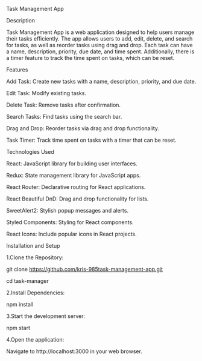 
Task Management App

Description

Task Management App is a web application designed to help users manage their tasks efficiently. The app allows users to add, edit, delete, and search for tasks, as well as reorder tasks using drag and drop. Each task can have a name, description, priority, due date, and time spent. Additionally, there is a timer feature to track the time spent on tasks, which can be reset.

Features

Add Task: Create new tasks with a name, description, priority, and due date.

Edit Task: Modify existing tasks.

Delete Task: Remove tasks after confirmation.

Search Tasks: Find tasks using the search bar.

Drag and Drop: Reorder tasks via drag and drop functionality.

Task Timer: Track time spent on tasks with a timer that can be reset.

Technologies Used

React: JavaScript library for building user interfaces.

Redux: State management library for JavaScript apps.

React Router: Declarative routing for React applications.

React Beautiful DnD: Drag and drop functionality for lists.

SweetAlert2: Stylish popup messages and alerts.

Styled Components: Styling for React components.

React Icons: Include popular icons in React projects.

Installation and Setup

1.Clone the Repository:

git clone https://github.com/kris-985task-management-app.git

cd task-manager

2.Install Dependencies:

npm install

3.Start the development server:

npm start

4.Open the application:

Navigate to http://localhost:3000 in your web browser.
